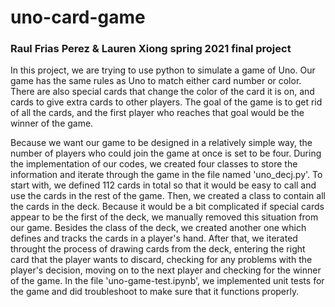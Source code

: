 # uno-card-game
### Raul Frias Perez & Lauren Xiong spring 2021 final project

In this project, we are trying to use python to simulate a game of Uno. Our game has the same rules as Uno to match either card number or color. There are also special cards that change the color of the card it is on, and cards to give extra cards to other players. The goal of the game is to get rid of all the cards, and the first player who reaches that goal would be the winner of the game.

Because we want our game to be designed in a relatively simple way, the number of players who could join the game at once is set to be four. During the implementation of our codes, we created four classes to store the information and iterate through the game in the file named 'uno_decj.py'. To start with, we defined 112 cards in total so that it would be easy to call and use the cards in the rest of the game. Then, we created a class to contain all the cards in the deck. Because it would be a bit complicated if special cards appear to be the first of the deck, we manually removed this situation from our game. Besides the class of the deck, we created another one which defines and tracks the cards in a player's hand. After that, we iterated throught the process of drawing cards from the deck, entering the right card that the player wants to discard, checking for any problems with the player's decision, moving on to the next player and checking for the winner of the game. In the file 'uno-game-test.ipynb', we implemented unit tests for the game and did troubleshoot to make sure that it functions properly.
